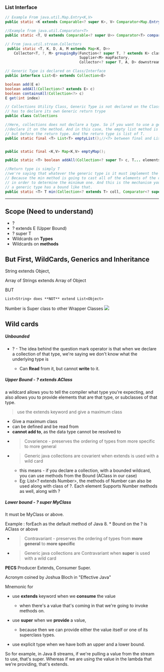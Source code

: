### List Interface

```java
// Example From java.util.Map.Entry<K,V>
public static <K extends Comparable<? super K>, V> Comparator<Map.Entry<K,V>> comparingByKey();

//Example from java.util.Comparator<T>
public static <T, U extends Comparable<? super U>> Comparator<T> comparing(Function<? super T, ? extends U> keyExtractor)

// From java.util.stream.Collectors
 public static <T, K, D, A, M extends Map<K, D>>
    Collector<T, ?, M> groupingBy(Function<? super T, ? extends K> classifier,
                                  Supplier<M> mapFactory,
                                  Collector<? super T, A, D> downstream);
```

```java
// Generic Type is declared on Class/Interface
public interface List<E> extends Collection<E>

boolean add(E e)
boolean addAll(Collection<? extends E> c)
boolean containsAll(Collection<?> c)
E get(int index)
```

```java
// Collections Utility Class, Generic Type is not declared on the Class so each method
// has to declare its own Generic return trype
public class Collections

//Here, collections does not declare a type. So if you want to use a generic type, you have to 
//declare it on the method. And in this case, the empty list method is declaring T after the word final, 
// but before the return type. And the return type is list of T.
public static final <T> List<T> emptyList();//<T> between final and List<T>


public static final <K,V> Map<K,V> emptyMap();

public static <T> boolean addAll(Collection<? super T> c, T... elements);

//Return type is simply T
//we're saying that whatever the generic type is it must implement the comparable interface. 
// Because the min method is going to cast all of the elements of the collection to comparable, 
// in order to determine the minimum one. And this is the mechanism you use in order to declare that 
// a generic type has a bound like that. 
public static <T> T min(Collection<? extends T> coll, Comparator<? super T> comp);
```

-----

## Scope (Need to understand)
* ?
* ? extends E (Upper Bound)
* ? super T
* Wildcards on **Types**
* Wildcards on **methods**

## But First, WildCards, Generics and Inheritance
String extends Object,

Array of Strings extends Array of Object

BUT
```
List<String> does **NOT** extend List<Object>
```
Number is Super class to other Wrapper Classes
![](https://docs.oracle.com/javase/tutorial/figures/java/objects-numberHierarchy.gif)

## Wild cards

##### Unbounded 
- ? - The idea behind the question mark operator is that when we declare a collection of that type, 
we're saying we don't know what the underlying type is

    * Can **Read** from it, but cannot **write** to it.
    
##### Upper Bound - ? extends AClass
a wildcard allows you to tell the compiler what type you're expecting, and also allows you to 
provide elements that are that type, or subclasses of that type. 

>use the extends keyword and give a maximum class

* Give a maximum class
* can be defined and be read from
* **cannot add to**, as the data type cannot be resolved to
* >Covarience - preserves the ordering of types from more specific to more general
* >Generic java collections are covarient when extends is used with a wild card
     * this means - if you declare a collection, with a bounded wildcard,
        you can use methods from the Bound (AClass in our case)
    * Eg: List<? extends Number>, the methods of Number can also be used along with class of ?.
     Each element Supports Number methods as well, along with ?

##### Lower bound - ? super MyClass

It must be MyClass or above.

Example : forEach as the default method of Java 8.
    * Bound on the ? is AClass or above        
* >Contravariant - preserves the ordering of types from **more general** to **more specific**
* >Generic java collections are Contravariant when **super** is used with a wild card
    

**PECS**  Producer Extends, Consumer Super.

Acronym coined by Joshua Bloch in "Effective Java"

Mnemonic for

- use **extends** keyword when we **consume** the value
    - when there's a value that's coming in that we're going to invoke methods on. 

- use **super** when we **provide** a value, 
    - because then we can provide either the value itself or one of its superclass types.

- use explicit type when we have both an upper and a lower bound.


So for example, in Java 8 streams, if we're pulling a value from the stream to use, that's super. Whereas if we are using the value in the lambda that we're providing, that's extends.